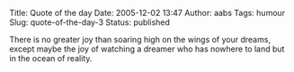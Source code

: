 Title: Quote of the day
Date: 2005-12-02 13:47
Author: aabs
Tags: humour
Slug: quote-of-the-day-3
Status: published

There is no greater joy than soaring high on the wings of your dreams, except maybe the joy of watching a dreamer who has nowhere to land but in the ocean of reality.
